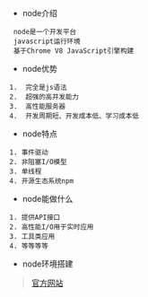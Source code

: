 -  node介绍
```
 node是一个开发平台
 javascript运行环境
 基于Chrome V8 JavaScript引擎构建
```
-  node优势
```
1.  完全是js语法
2.  超强的高并发能力
3.  高性能服务器
4.  开发周期短、开发成本低、学习成本低
```

- node特点
```
1. 事件驱动
2. 非阻塞I/O模型
3. 单线程
4. 开源生态系统npm
```

-  node能做什么
```
1. 提供API接口
2. 高性能I/O用于实时应用
3. 工具类应用
4. 等等等等
```

-  node环境搭建
>[官方网站](https://nodejs.org/en/)